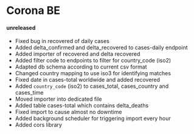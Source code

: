 # Corona BE

#### unreleased

- Fixed bug in recovered of daily cases
- Added delta_confirmed and delta_recovered to cases-daily endpoint
- Added importer of recovered and delta recovered
- Added filter code to endpoints to filter for country_code (iso2)
- Adapted db schema according to current csv format
- Changed country mapping to use iso3 for identifying matches
- Fixed date in cases-total worldwide and added recovered
- Added `country_code` (iso2) to cases_total, cases_country and cases_time
- Moved importer into dedicated file
- Added table cases-total which contains delta_deaths
- Fixed import to cause almost no downtime
- Added background scheduler for triggering import every hour
- Added cors library
